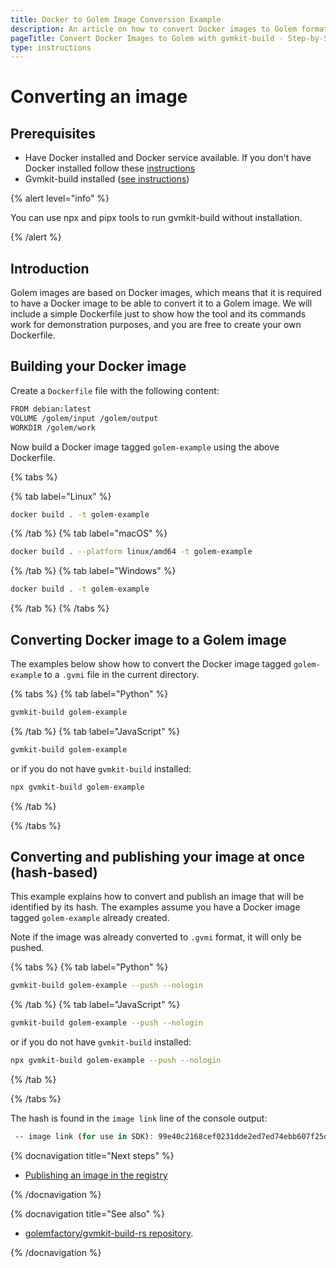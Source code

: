 ```yaml
---
title: Docker to Golem Image Conversion Example
description: An article on how to convert Docker images to Golem format using gvmkit-build, with prerequisites and examples included.
pageTitle: Convert Docker Images to Golem with gvmkit-build - Step-by-Step Example
type: instructions
---
```


# Converting an image

## Prerequisites

- Have Docker installed and Docker service available. If you don't have Docker installed follow these [instructions](https://www.docker.com/products/docker-desktop)
- Gvmkit-build installed ([see instructions](/docs/creators/python/examples/tools/gvmkit-build-installation))

{% alert level="info" %}

You can use npx and pipx tools to run gvmkit-build without installation.

{% /alert %}

## Introduction

Golem images are based on Docker images, which means that it is required to have a Docker image to be able to convert it to a Golem image. We will include a simple Dockerfile just to show how the tool and its commands work for demonstration purposes, and you are free to create your own Dockerfile.

## Building your Docker image

Create a `Dockerfile` file with the following content:

```bash
FROM debian:latest
VOLUME /golem/input /golem/output
WORKDIR /golem/work
```

Now build a Docker image tagged `golem-example` using the above Dockerfile.

{% tabs %}

{% tab label="Linux" %}

```bash
docker build . -t golem-example
```

{% /tab %}
{% tab label="macOS" %}

```bash
docker build . --platform linux/amd64 -t golem-example
```

{% /tab %}
{% tab label="Windows" %}

```bash
docker build . -t golem-example
```

{% /tab %}
{% /tabs %}

## Converting Docker image to a Golem image

The examples below show how to convert the Docker image tagged `golem-example` to a `.gvmi` file in the current directory.

{% tabs %}
{% tab label="Python" %}

```bash
gvmkit-build golem-example
```

{% /tab %}
{% tab label="JavaScript" %}

```bash
gvmkit-build golem-example
```

or if you do not have `gvmkit-build` installed:

```bash
npx gvmkit-build golem-example
```

{% /tab %}

{% /tabs %}

## Converting and publishing your image at once (hash-based)

This example explains how to convert and publish an image that will be identified by its hash. The examples assume you have a Docker image tagged `golem-example` already created.

Note if the image was already converted to `.gvmi` format, it will only be pushed.

{% tabs %}
{% tab label="Python" %}

```bash
gvmkit-build golem-example --push --nologin
```

{% /tab %}
{% tab label="JavaScript" %}

```bash
gvmkit-build golem-example --push --nologin
```

or if you do not have `gvmkit-build` installed:

```bash
npx gvmkit-build golem-example --push --nologin
```

{% /tab %}

{% /tabs %}

The hash is found in the `image link` line of the console output:

```bash
 -- image link (for use in SDK): 99e40c2168cef0231dde2ed7ed74ebb607f25d8ed4bf9fe537f8da7b
```

{% docnavigation title="Next steps" %}

- [Publishing an image in the registry](/docs/creators/python/examples/tools/publishing-custom-images)

{% /docnavigation %}

{% docnavigation title="See also" %}

- [golemfactory/gvmkit-build-rs repository](https://github.com/golemfactory/gvmkit-build-rs).

{% /docnavigation %}
